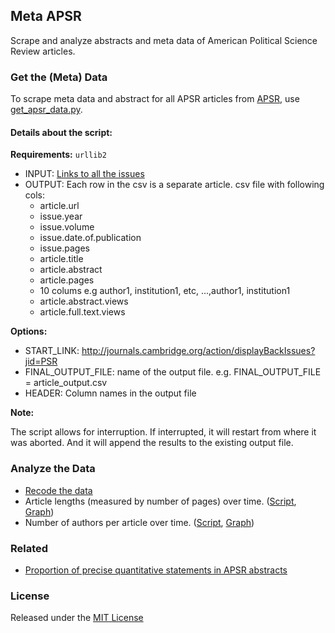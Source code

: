## Meta APSR

Scrape and analyze abstracts and meta data of American Political Science Review articles.

### Get the (Meta) Data

To scrape meta data and abstract for all APSR articles from [APSR](http://journals.cambridge.org/action/displayBackIssues?jid=PSR), use [get_apsr_data.py](scripts/get_apsr_data.py).

#### Details about the script:

**Requirements:** `urllib2`

* INPUT: [Links to all the issues](http://journals.cambridge.org/action/displayBackIssues?jid=PSR)
* OUTPUT: Each row in the csv is a separate article. 
  csv file with following cols:
   + article.url
   + issue.year
   + issue.volume
   + issue.date.of.publication
   + issue.pages
   + article.title
   + article.abstract
   + article.pages
   + 10 colums e.g author1, institution1, etc, ...,author1, institution1 
   + article.abstract.views
   + article.full.text.views

**Options:**  

* START_LINK: http://journals.cambridge.org/action/displayBackIssues?jid=PSR
* FINAL_OUTPUT_FILE: name of the output file. e.g. FINAL_OUTPUT_FILE = article_output.csv
* HEADER: Column names in the output file

**Note:**

The script allows for interruption. If interrupted, it will restart from where it was aborted. And it will append the results to the existing output file.

### Analyze the Data

* [Recode the data](scripts/meta_apsr.R)
* Article lengths (measured by number of pages) over time. ([Script](scripts/length.R), [Graph](figs/page_lengths.pdf))  
* Number of authors per article over time. ([Script](scripts/authors.R), [Graph](figs/n_authors.pdf))  

### Related

* [Proportion of precise quantitative statements in APSR abstracts](https://github.com/soodoku/quant-discipline)

### License

Released under the [MIT License](License.md)